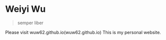 # Weiyi Wu

> semper liber

Please visit wuw62.github.io(wuw62.github.io) 
This is my personal website. 